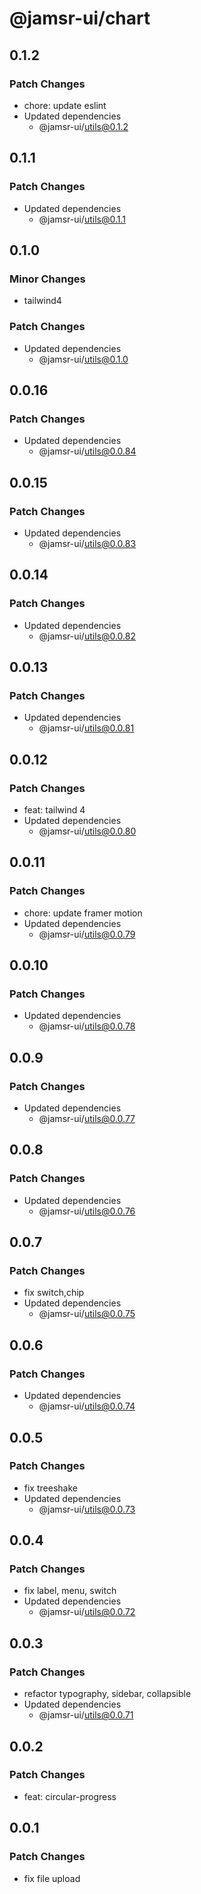 # @jamsr-ui/chart

## 0.1.2

### Patch Changes

- chore: update eslint
- Updated dependencies
  - @jamsr-ui/utils@0.1.2

## 0.1.1

### Patch Changes

- Updated dependencies
  - @jamsr-ui/utils@0.1.1

## 0.1.0

### Minor Changes

- tailwind4

### Patch Changes

- Updated dependencies
  - @jamsr-ui/utils@0.1.0

## 0.0.16

### Patch Changes

- Updated dependencies
  - @jamsr-ui/utils@0.0.84

## 0.0.15

### Patch Changes

- Updated dependencies
  - @jamsr-ui/utils@0.0.83

## 0.0.14

### Patch Changes

- Updated dependencies
  - @jamsr-ui/utils@0.0.82

## 0.0.13

### Patch Changes

- Updated dependencies
  - @jamsr-ui/utils@0.0.81

## 0.0.12

### Patch Changes

- feat: tailwind 4
- Updated dependencies
  - @jamsr-ui/utils@0.0.80

## 0.0.11

### Patch Changes

- chore: update framer motion
- Updated dependencies
  - @jamsr-ui/utils@0.0.79

## 0.0.10

### Patch Changes

- Updated dependencies
  - @jamsr-ui/utils@0.0.78

## 0.0.9

### Patch Changes

- Updated dependencies
  - @jamsr-ui/utils@0.0.77

## 0.0.8

### Patch Changes

- Updated dependencies
  - @jamsr-ui/utils@0.0.76

## 0.0.7

### Patch Changes

- fix switch,chip
- Updated dependencies
  - @jamsr-ui/utils@0.0.75

## 0.0.6

### Patch Changes

- Updated dependencies
  - @jamsr-ui/utils@0.0.74

## 0.0.5

### Patch Changes

- fix treeshake
- Updated dependencies
  - @jamsr-ui/utils@0.0.73

## 0.0.4

### Patch Changes

- fix label, menu, switch
- Updated dependencies
  - @jamsr-ui/utils@0.0.72

## 0.0.3

### Patch Changes

- refactor typography, sidebar, collapsible
- Updated dependencies
  - @jamsr-ui/utils@0.0.71

## 0.0.2

### Patch Changes

- feat: circular-progress

## 0.0.1

### Patch Changes

- fix file upload
